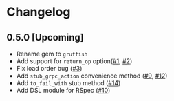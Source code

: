 # Changelog

## 0.5.0 [Upcoming]

- Rename gem to `gruffish`
- Add support for `return_op` option([#1](https://github.com/Freshly/gruffish/pull/1), [#2](https://github.com/Freshly/gruffish/pull/2))
- Fix load order bug ([#3](https://github.com/Freshly/gruffish/pull/3))
- Add `stub_grpc_action` convenience method ([#9](https://github.com/Freshly/gruffish/pull/9), [#12](https://github.com/Freshly/gruffish/pull/12))
- Add `to_fail_with` stub method ([#14](https://github.com/Freshly/gruffish/pull/14))
- Add DSL module for RSpec ([#10](https://github.com/Freshly/gruffish/pull/10))
